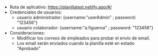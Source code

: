 * Ruta de aplicativo: https://planillatest.netlify.app/#/
* Credenciales de usuarios:
  - usuario administrador: {username:"userAdmin" ; password: "123456"}
  - usuario colaborador: {username:"a.figueroa" ; password: "123456"}
* Consideraciones:
  - Modificar los correos de empleados para probar el envío de email.
  - Los email serán enviados cuando la planilla esté en estado "Aprobado"
  
